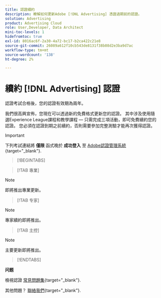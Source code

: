 ```yaml
---
title: 認證續約
description: 瞭解如何更新Adobe [!DNL Advertising] 憑證過期前的認證。
solution: Advertising
product: Advertising Cloud
role: User,Developer, Data Architect
mini-toc-levels: 1
hidefromtoc: true
exl-id: 8016ac6f-2a30-4a72-bc17-b2ca422c21e8
source-git-commit: 26089a612f10cb543de8131f38b08d2e3ba9d7ac
workflow-type: tm+mt
source-wordcount: '138'
ht-degree: 2%

---
```


# 續約 [!DNL Advertising] 認證

認證考試合格後，您的認證有效期為兩年。

我們很高興宣佈，您現在可以透過新的免費格式更新您的認證。 其中涉及使用隨選Experience League課程和教學課程 — 只需完成三項活動，即可免費續約您的認證。 您必須在認證到期之前續約，否則需要參加完整測驗才能再次獲得認證。

>[!IMPORTANT]
>
>下列考試連結將 **僅限** 函式晚於 **成功登入** 至 [Adobe認證管理系統](http://www.certmetrics.com/adobe){target="_blank"}.

>[!BEGINTABS]

>[!TAB 專業]

>[!NOTE]
>
>即將推出專業更新。

>[!TAB 专家]

>[!NOTE]
>
>專家續約即將推出。

>[!TAB 主控]

>[!NOTE]
>
>主要更新即將推出。

>[!ENDTABS]

**问题**

檢視認證 [常見問題集](https://experienceleague.adobe.com/docs/certification/certification/faq.html?lang=en){target="_blank"}.

其他問題？ [聯絡我們](mailto:certif@adobe.com){target="_blank"}.
